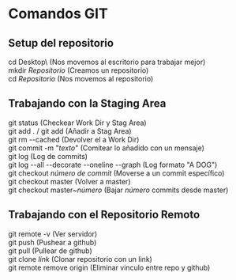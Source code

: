 # Comandos GIT

## Setup del repositorio

cd Desktop\ (Nos movemos al escritorio para trabajar mejor)  
mkdir *Repositorio* (Creamos un repositorio)    
cd *Repositorio* (Nos movemos al repositorio)


## Trabajando con la Staging Area
git status (Checkear Work Dir y Stag Area)  
git add . / git add <documento> (Añadir <documento> a Stag Area)  
git rm --cached <documento> (Devolver el <documento> a Work Dir)  
git commit -m "*texto*" (Comitear lo añadido con un mensaje)  
git log (Log de commits)  
git log --all --decorate --oneline --graph (Log formato "A DOG")  
git checkout *número de commit* (Moverse a un commit específico)  
git checkout master (Volver a master)  
git checkout master~*número* (Bajar *número* commits desde master)  

## Trabajando con el Repositorio Remoto
git remote -v (Ver servidor)  
git push (Pushear a github)  
git pull (Pullear de github)  
git clone *link* (Clonar repositorio con un link)  
git remote remove origin (Eliminar vinculo entre repo y github)
